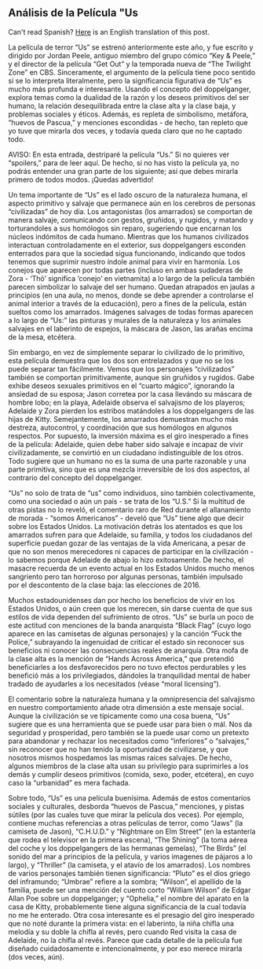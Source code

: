 ## Análisis de la Película "Us

Can't read Spanish? [Here](https://franklin.dyer.me/post/125) is an English translation of this post.

La película de terror “Us” se estrenó anteriormente este año, y fue escrito y dirigido por Jordan Peele, antiguo miembro del grupo cómico “Key & Peele,” y el director de la película “Get Out” y la temporada nueva de “The Twilight Zone” en CBS. Sinceramente, el argumento de la película tiene poco sentido si se lo interpreta literalmente, pero la significancia figurativa de “Us” es mucho más profunda e interesante. Usando el concepto del doppelganger, explora temas como la dualidad de la razón y los deseos primitivos del ser humano, la relación desequilibrada entre la clase alta y la clase baja, y problemas sociales y éticos. Además, es repleta de simbolismo, metáfora, “huevos de Pascua,” y menciones escondidas - de hecho, tan repleto que yo tuve que mirarla dos veces, y todavía queda claro que no he captado todo.

AVISO: En esta entrada, destriparé la película “Us.” Si no quieres ver “spoilers,” para de leer aquí. De hecho, si no has visto la película ya, no podrás entender una gran parte de los siguiente; así que debes mirarla primero de todos modos. ¡Quedas advertido!

Un tema importante de “Us” es el lado oscuro de la naturaleza humana, el aspecto primitivo y salvaje que permanece aún en los cerebros de personas “civilizadas” de hoy día. Los antagonistas (los amarrados) se comportan de manera salvaje, comunicando con gestos, gruñidos, y rugidos, y matando y torturandoles a sus homólogos sin reparo, sugeriendo que encarnan los núcleos indómitos de cada humano. Mientras que los humanos civilizados interactuan controladamente en el exterior, sus doppelgangers esconden enterrados para que la sociedad sigua funcionando, indicando que todos tenemos que suprimir nuestro índole animal para vivir en harmonía. Los conejos que aparecen por todas partes (incluso en ambas sudaderas de Zora - ‘Thỏ’ significa ‘conejo’ en vietnamita) a lo largo de la película también parecen simbolizar lo salvaje del ser humano. Quedan atrapados en jaulas a principios (en una aula, no menos, donde se debe aprender a controlarse el animal interior a través de la educación), pero a fines de la película, están sueltos como los amarrados. Imágenes salvages de todas formas aparecen a lo largo de “Us:” las pinturas y murales de la naturaleza y los animales salvajes en el laberinto de espejos, la máscara de Jason, las arañas encima de la mesa, etcétera.

Sin embargo, en vez de simplemente separar lo civilizado de lo primitivo, esta película demuestra que los dos son entrelazados y que no se los puede separar tan fácilmente. Vemos que los personajes “civilizados” también se comportan primitivamente, aunque sin gruñidos y rugidos. Gabe exhibe deseos sexuales primitivos en el “cuarto mágico”, ignorando la ansiedad de su esposa; Jason corretea por la casa llevándo su máscara de hombre lobo; en la playa, Adelaide observa el salvajismo de los playeros; Adelaide y Zora pierden los estribos matándoles a los doppelgangers de las hijas de Kitty. Semejantemente, los amarrados demuestran mucho más destreza, autocontrol, y coordinación que sus homólogos en algunos respectos. Por supuesto, la inversión máxima es el giro inesperado a fines de la película: Adelaide, quien debe haber sido salvaje e incapaz de vivir civilizadamente, se convirtió en un ciudadano indistinguible de los otros. Todo sugiere que un humano no es la suma de una parte razonable y una parte primitiva, sino que es una mezcla irreversible de los dos aspectos, al contrario del concepto del doppelganger.

“Us” no solo de trata de “us” como individuos, sino también colectivamente, como una sociedad o aún un país - se trata de los “U.S.” Si la multitud de otras pistas no lo reveló, el comentario raro de Red durante el allanamiento de morada - “somos Americanos” - develó que “Us” tiene algo que decir sobre los Estados Unidos. La motivación detrás los atentados es que los amarrados sufren para que Adelaide, su familia, y todos los ciudadanos del superficie puedan gozar de las ventajas de la vida Americana, a pesar de que no son menos merecedores ni capaces de participar en la civilización - lo sabemos porque Adelaide de abajo lo hizo exitosamente. De hecho, el masacre recuerda de un evento actual en los Estados Unidos mucho menos sangriento pero tan horroroso por algunas personas, también impulsado por el descontento de la clase baja: las elecciones de 2016.

Muchos estadounidenses dan por hecho los beneficios de vivir en los Estados Unidos, o aún creen que los merecen, sin darse cuenta de que sus estilos de vida dependen del sufrimiento de otros. “Us” se burla un poco de este actitud con menciones de la banda anarquista “Black Flag” (cuyo logo aparece en las camisetas de algunas personajes) y la canción “Fuck the Police,” subrayando la ingenuidad de criticar el estado sin reconocer sus beneficios ni conocer las consecuencias reales de anarquía. Otra mofa de la clase alta es la mención de “Hands Across America,” que pretendió beneficiarles a los desfavorecidos pero no tuvo efectos perdurables y les benefició más a los privilegiados, dándoles la tranquilidad mental de haber tradado de ayudarles a los necesitados (véase “moral licensing”).

El comentario sobre la naturaleza humana y la omnipresencia del salvajismo en nuestro comportamiento añade otra dimensión a este mensaje social. Aunque la civilización se ve típicamente como una cosa buena, “Us” sugiere que es una herramienta que se puede usar para bien o mál. Nos da seguridad y prosperidad, pero también se la puede usar como un pretexto para abandonar y rechazar los necesitados como “inferiores” o “salvajes,” sin reconocer que no han tenido la oportunidad de civilizarse, y que nosotros mismos hospedamos las mismas raices salvajes. De hecho, algunos miembros de la clase alta usan su privilegio para suprimirles a los demás y cumplir deseos primitivos (comida, sexo, poder, etcétera), en cuyo caso la “urbanidad” es mera fachada. 

Sobre todo, “Us” es una película buenísima. Además de estos comentarios sociales y culturales,  desborda “huevos de Pascua,” menciones, y pistas sútiles (por las cuales tuve que mirar la película dos veces). Por ejemplo, contiene muchas referencias a otras películas de terror, como “Jaws” (la camiseta de Jason), “C.H.U.D.” y “Nightmare on Elm Street” (en la estantería que rodea el televisor en la primera escena), “The Shining” (la toma aérea del coche y los doppelgangers de las hermanas gemelas), “The Birds” (el sonido del mar a principios de la película, y varios imagenes de pájaros a lo largo), y “Thriller” (la camiseta, y el atavío de los amarrados). Los nombres de varios personajes también tienen significancia: “Pluto” es el dios griego del inframundo; “Umbrae” refiere a la sombra; “Wilson”, el apellido de la familia, puede ser una mención del cuento corto “William Wilson” de Edgar Allan Poe sobre un doppelganger; y “Ophelia,” el nombre del aparato en la casa de Kitty, probablemente tiene alguna significancia de la cual todavía no me he enterado. Otra cosa interesante es el presagio del giro inesperado que no noté durante la primera vista: en el laberinto, la niña chifla una melodía y su doble la chifla al revés, pero cuando Red visita la casa de Adelaide, no la chifla al revés. Parece que cada detalle de la película fue diseñado cuidadosamente e intencionalmente, y por eso merece mirarla (dos veces, aún).
